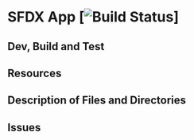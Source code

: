 # SFDX  App [![Build Status](https://travis-ci.org/FabienTaillon/sfdxMerge.svg?branch=master)]

## Dev, Build and Test


## Resources


## Description of Files and Directories


## Issues


